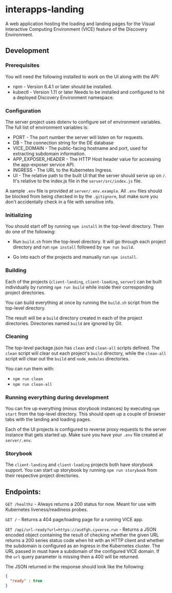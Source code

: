 interapps-landing
=================

A web application hosting the loading and landing pages for the Visual Interactive Computing Environment (VICE) feature of the Discovery Environment.

## Development

### Prerequisites

You will need the following installed to work on the UI along with the API:

* npm - Version 6.4.1 or later should be installed.
* kubectl - Version 1.11 or later Needs to be installed and configured to hit a deployed Discovery Environment namespace.

### Configuration

The server project uses dotenv to configure set of environment variables. The full list of environment variables is:

* PORT - The port number the server will listen on for requests.
* DB - The connection string for the DE database
* VICE_DOMAIN - The public-facing hostname and port, used for extracting subdomain information.
* APP_EXPOSER_HEADER - The HTTP Host header value for accessing the app-exposer service API.
* INGRESS - The URL to the Kubernetes Ingress.
* UI - The relative path to the built UI that the server should serve up on `/`. It's relative to the index.js file in the `server/src/index.js` file.

A sample `.env` file is provided at `server/.env.example`. All `.env` files should be blocked from being checked in by the `.gitignore`, but make sure you don't accidentally check in a file with sensitive info.

### Initializing

You should start off by running `npm install` in the top-level directory. Then do one of the following:

* Run `build.sh` from the top-level directory. It will go through each project directory and run `npm install` followed by `npm run build`.

* Go into each of the projects and manually run `npm install`.

### Building

Each of the projects (`client-landing`, `client-loading`, `server`) can be built individually by running `npm run build` while inside their corresponding project directories.

You can build everything at once by running the `build.sh` script from the top-level directory.

The result will be a `build` directory created in each of the project directories. Directories named `build` are ignored by Git.

### Cleaning

The top-level package.json has `clean` and `clean-all` scripts defined. The `clean` script will clear out each project's `build` directory, while the `clean-all` script will clear out the `build` and `node_modules` directories.

You can run them with:
* `npm run clean`
* `npm run clean-all`

### Running everything during development

You can fire up everything (minus storybook instances) by executing `npm start` from the top-level directory. This should open up a couple of browser tabs with the landing and loading pages.

Each of the UI projects is configured to reverse proxy requests to the server instance that gets started up. Make sure you have your `.env` file created at `server/.env`.

### Storybook

The `client-landing` and `client-loading` projects both have storybook support. You can start up storybook by running `npm run storybook` from their respective project directories.

## Endpoints:

`GET /healthz` - Always returns a 200 status for now. Meant for use with Kubernetes liveness/readiness probes.

`GET /` - Returns a 404 page/loading page for a running VICE app.

`GET /api/url-ready?url=https://asdfgh.cyverse.run` - Returns a JSON encoded object containing the result of checking whether the given URL returns a 200 series status code when hit with an HTTP client and whether the subdomain is configured as an Ingress in the Kubernetes cluster. The URL passed in must have a subdomain of the configured VICE domain. If the `url` query parameter is missing then a 400 will be returned.

The JSON returned in the response should look like the following:

```json
{
  "ready" : true
}
```
